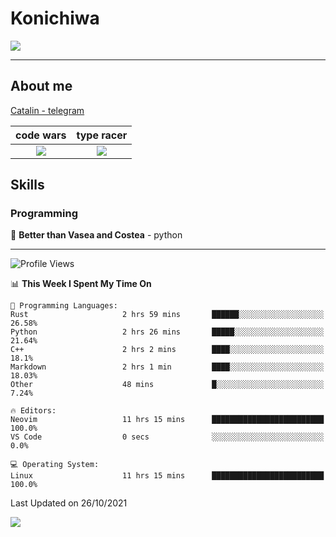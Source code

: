 # Konichiwa
![](https://github.com/Catalinhimself/Catalinhimself/blob/main/Sakura_Nene_CPP.jpg)

---

## About me
[Catalin - telegram](https://t.me/catalinhimself) 


code wars             |  type racer
:-------------------------:|:-------------------------:
[![](https://www.codewars.com/users/Catalinhimself/badges/micro)](https://www.codewars.com/users/Catalinhimself)  |  [![](https://data.typeracer.com/misc/badge?user=catalinhimself)](https://data.typeracer.com/pit/profile?user=catalinhimself&ref=badge)


## Skills
### Programming
🥇 **Better than Vasea and Costea** - python

-----
<!--START_SECTION:waka-->
![Profile Views](http://img.shields.io/badge/Profile%20Views-4-blue)

📊 **This Week I Spent My Time On** 

```text
💬 Programming Languages: 
Rust                     2 hrs 59 mins       ██████░░░░░░░░░░░░░░░░░░░   26.58% 
Python                   2 hrs 26 mins       █████░░░░░░░░░░░░░░░░░░░░   21.64% 
C++                      2 hrs 2 mins        ████░░░░░░░░░░░░░░░░░░░░░   18.1% 
Markdown                 2 hrs 1 min         ████░░░░░░░░░░░░░░░░░░░░░   18.03% 
Other                    48 mins             █░░░░░░░░░░░░░░░░░░░░░░░░   7.24%

🔥 Editors: 
Neovim                   11 hrs 15 mins      █████████████████████████   100.0% 
VS Code                  0 secs              ░░░░░░░░░░░░░░░░░░░░░░░░░   0.0%

💻 Operating System: 
Linux                    11 hrs 15 mins      █████████████████████████   100.0%

```


 Last Updated on 26/10/2021
<!--END_SECTION:waka-->

![](https://github-readme-stats.vercel.app/api/wakatime?username=catalinhimself&theme=calm&layout=compact)

  


